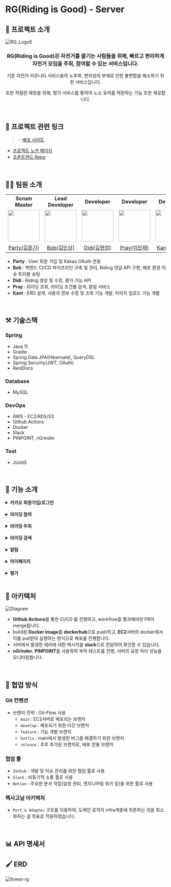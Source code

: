 # RG(Riding is Good) - Server
## 📝 프로젝트 소개
![RG_Logo5](https://user-images.githubusercontent.com/72663337/184543063-36de836d-b3a4-4772-b846-139d13a52677.png)

<div align='center'>
  <h3> RG(Riding is Good)은 자전거를 즐기는 사람들을 위해, 
    빠르고 편리하게 자전거 모임을 주최, 참여할 수 있는 서비스입니다. </h3>
  <p>기존 자전거 커뮤니티 서비스들의 노후화, 편의성의 부재로 인한 불편함을 해소하기 위한 서비스입니다.</p>
  <p> 또한 적절한 매칭을 위해, 평가 서비스를 통하여 노쇼 유저를 제한하는 기능 또한 제공합니다.</p>
</div>
  
<br>

## 🔗 프로젝트 관련 링크
> 💡 [배포 사이트](https://cool-dusk-ced14a.netlify.app/)
- [프로젝트 노션 페이지](https://backend-devcourse.notion.site/05-Forest-2164c428cb744e27befa34a395de1769)
- [프론트엔드 Repo](https://github.com/prgrms-web-devcourse/Team-Forest-RG-FE)

<br>

## 🧑‍💻 팀원 소개

<table>
  <tr>
    <td align="center"><b>Scrum Master</b></td>
    <td align="center"><b>Lead Developer</b></td>
    <td align="center"><b>Developer</b></td>
    <td align="center"><b>Developer</b></td>
    <td align="center"><b>Developer</b></td>
  </tr>
  <tr>
    <td>
        <a href="https://github.com/HunkiKim">
            <img src="https://avatars.githubusercontent.com/u/66348135?v=4" width="100px" />
        </a>
    </td>
    <td>
        <a href="https://github.com/epicblues">
            <img src="https://avatars.githubusercontent.com/u/19306609?v=4" width="100px" />
        </a>
    </td>
    <td>
        <a href="https://github.com/kkj0419">
            <img src="https://avatars.githubusercontent.com/u/72663337?v=4" width="100px" />
        </a>
    </td>
    <td>
        <a href="https://github.com/blessing333">
            <img src="https://avatars.githubusercontent.com/u/65841596?v=4" width="100px" />
        </a>
    </td>
    <td>
        <a href="https://github.com/res-cogitans">
            <img src="https://avatars.githubusercontent.com/u/54278885?v=4" width="100px" />
        </a>
    </td>
  </tr>

  <tr> 
    <td align="center"><a href="https://github.com/HunkiKim">Party(김훈기)</a></td>
    <td align="center"><a href="https://github.com/epicblues">Bob(김민성)</a></td>
    <td align="center"><a href="https://github.com/kkj0419">Didi(김현정)</a></td>
    <td align="center"><a href="https://github.com/blessing333">Pray(이민재)</a></td>
    <td align="center"><a href="https://github.com/res-cogitans">Kant(이한빈)</a></td>
  </tr>

</table>

- **Party** : User 회원 가입 및 Kakao OAuth 연동 
- **Bob** : 백엔드 CI/CD 파이프라인 구축 및 관리, Riding 댓글 API 구현, 배포 환경 이슈 트러블 슈팅
- **Didi** : Riding 생성 및 수정, 평가 기능 API
- **Pray** : 라이딩 조회, 라이딩 조건별 검색, 알림 서비스
- **Kant** : ERD 설계, 사용자 정보 수정 및 조회 기능 개발, 이미지 업로드 기능 개발

<br>

## ⚒ 기술스택

### Spring
- Java 11
- Gradle
- Spring Data JPA(Hibernate), QueryDSL
- Spring Security(JWT, OAuth)
- RestDocs

### Database
- MySQL

### DevOps
- AWS - EC2/RDS/S3
- Github Actions
- Docker
- Slack
- PINPOINT, nGrinder

### Test
- JUnit5

<br>

## 💌 기능 소개

<details>
    <summary><b>카카오 회원가입/로그인</b></summary>
  
- 카카오 간편 회원가입을 통하여 서비스에 가입하고, 로그인할 수 있음
</details>

<br>

<details>
    <summary><b>라이딩 참여</b></summary>
  
- 모집 중인 라이딩에 참여 신청을 할 수 있음
</details>

<br>

<details>
    <summary><b>라이딩 주최</b></summary>
  
- 지정된 양식에 따라 라이딩 모집 게시글을 편리하게 작성할 수 있음
</details>

<br>

<details>
    <summary><b>라이딩 검색</b></summary>

- 자전거 종류, 모집 상태, 레벨, 지역에 따른 라이딩 모집 게시글을 검색할 수 있음
</details>

<br>

<details>
    <summary><b>알림</b></summary>
  
- 주최했던 라이딩에 대하여, 다른 사용자가 신청-취소하면 그에 대한 알림을 받을 수 있음
</details>

<br>

<details>
    <summary><b>마이페이지</b></summary>
  
- 참여한, 참여했던 라이딩 정보와, 내가 주최했던 라이딩 게시글 정보들을 볼 수 있음
- 회원 정보를 수정할 수 있음
</details>

<br>

<details>
    <summary><b>평가</b></summary>
  
- 참여했던 라이딩에 대하여, 참여자들을 평가할 수 있음
- 라이딩을 주최한 라이딩 리더는, 멤버들의 노쇼 여부를 체크하여 해당 멤버에게 제약을 줄 수 있음
</details>

<br>


## 💬 아키텍처
![Diagram](https://user-images.githubusercontent.com/72663337/184575992-d8879461-4872-429e-813a-264f6ac024d5.png)
- **Github Actions**를 통한 CI/CD 를 진행하고, workflow를 통과해야만 PR이 merge됩니다. 
- build된 **Docker image**를 **dockerhub**으로 push하고, **EC2**서버의 docker에서 이를 pull받아 실행하는 방식으로 배포를 진행합니다.
- 서버에서 발생한 에러에 대한 메시지를 **slack**으로 전달하여 확인할 수 있습니다.
- **nGrinder**, **PINPOINT**를 사용하여 부하 테스트를 진행, 서버의 요청 처리 성능을 모니터링합니다.

<br>

## 🙌 협업 방식

### Git 컨벤션

- 브랜치 전략 : Git-Flow 사용
  - `main` : EC2서버로 배포되는 브랜치
  - `develop` : 배포되기 위한 타깃 브랜치
  - `feature` : 기능 개발 브랜치
  - `hotfix` : main에서 발생한 버그를 해결하기 위한 브랜치
  - `release` : 추후 추가된 브랜치로, 배포 전용 브랜치 

### 협업 툴

- `Zenhub` : 개발 및 이슈 관리를 위한 협업 툴로 사용
- `Slack` : 비동기적 소통 툴로 사용
- `Notion` : 주요한 문서 작업(일정 관리, 엔지니어링 위키 등)을 위한 툴로 사용

### 헥사고날 아키텍처

- `Port & Adapter` 구조를 이용하여, 도메인 로직이 infra계층에 의존하는 것을 최소화하는 걸 목표로 적용하였습니다.

<br>

## 📊 API 명세서


## 🖌 ERD

![forest-rg](https://user-images.githubusercontent.com/72663337/184542888-b0c0c238-5b6a-41bd-8c41-6e4015be2da7.png)
